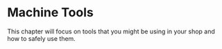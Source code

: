 # Machine Tools

This chapter will focus on tools that you might be using in your shop and how to safely use them.


